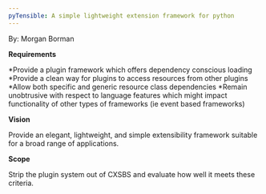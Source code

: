 ```yaml
---
pyTensible: A simple lightweight extension framework for python
---
```

By: Morgan Borman

**Requirements**

*Provide a plugin framework which offers dependency conscious loading
*Provide a clean way for plugins to access resources from other plugins
*Allow both specific and generic resource class dependencies
*Remain unobtrusive with respect to language features which might impact functionality of other types of frameworks (ie event based frameworks)

**Vision**

Provide an elegant, lightweight, and simple extensibility framework suitable for a broad range of applications.

**Scope**

Strip the plugin system out of CXSBS and evaluate how well it meets these criteria.
